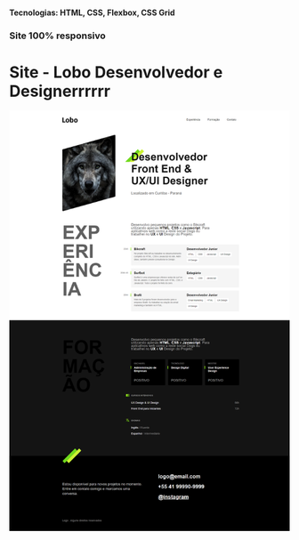 <h4>Tecnologias: HTML, CSS, Flexbox, CSS Grid</h4>
<h3>Site 100% responsivo</h3>

# Site - Lobo Desenvolvedor e Designerrrrrr

<img src="https://github.com/dieegobs/Lobo---Desenvolvedor-e-Designer/blob/main/img/lobo.png?raw=true"/>

